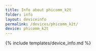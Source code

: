 ```yaml
---
title: Info about phicomm_k2t
folder: info
layout: deviceinfo
permalink: /devices/phicomm_k2t/
device: phicomm_k2t
---
```

{% include templates/device_info.md %}
